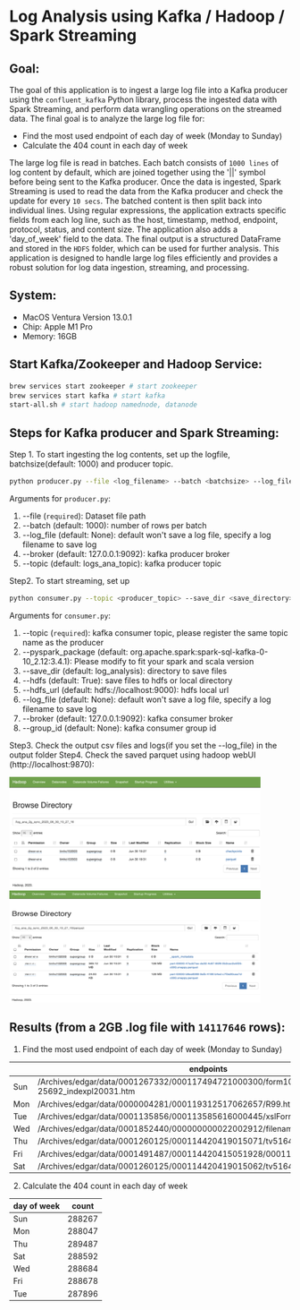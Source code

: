 # Log Analysis using Kafka / Hadoop / Spark Streaming
## Goal:
The goal of this application is to ingest a large log file into a Kafka producer using the `confluent_kafka` Python library, process the ingested data with Spark Streaming, and perform data wrangling operations on the streamed data. 
The final goal is to analyze the large log file for:
- Find the most used endpoint of each day of week (Monday to Sunday)
- Calculate the 404 count in each day of week

The large log file is read in batches. Each batch consists of `1000 lines` of log content by default, which are joined together using the '||' symbol before being sent to the Kafka producer. Once the data is ingested, Spark Streaming is used to read the data from the Kafka producer and check the update for every `10 secs`. The batched content is then split back into individual lines. Using regular expressions, the application extracts specific fields from each log line, such as the host, timestamp, method, endpoint, protocol, status, and content size. The application also adds a 'day_of_week' field to the data. The final output is a structured DataFrame and stored in the `HDFS` folder, which can be used for further analysis. This application is designed to handle large log files efficiently and provides a robust solution for log data ingestion, streaming, and processing.

## System:
- MacOS Ventura Version 13.0.1
- Chip: Apple M1 Pro
- Memory: 16GB
  
## Start Kafka/Zookeeper and Hadoop Service:
```bash
brew services start zookeeper # start zookeeper
brew services start kafka # start kafka
start-all.sh # start hadoop namednode, datanode
```

## Steps for Kafka producer and Spark Streaming:
Step 1. To start ingesting the log contents, set up the logfile, batchsize(default: 1000) and producer topic.
```bash
python producer.py --file <log_filename> --batch <batchsize> --log_file <log_filepath> --topic <producer_topic>
```
Arguments for `producer.py`:  
1. --file (`required`): Dataset file path
2. --batch (default: 1000): number of rows per batch
3. --log_file (default: None):  default won't save a log file, specify a log filename to save log
4. --broker (default: 127.0.0.1:9092): kafka producer broker
5. --topic (default: logs_ana_topic): kafka producer topic
   
Step2. To start streaming, set up 
```bash
python consumer.py --topic <producer_topic> --save_dir <save_directory> --hdfs --log_file <log_filepath>
```
Arguments for `consumer.py`:  
1. --topic (`required`): kafka consumer topic, please register the same topic name as the producer
2. --pyspark_package (default: org.apache.spark:spark-sql-kafka-0-10_2.12:3.4.1): Please modify to fit your spark and scala version
3. --save_dir (default: log_analysis): directory to save files
4. --hdfs (default: True): save files to hdfs or local directory
5. --hdfs_url (default: hdfs://localhost:9000): hdfs local url
6. --log_file (default: None): default won't save a log file, specify a log filename to save log
7. --broker (default: 127.0.0.1:9092): kafka consumer broker
8. --group_id (default: None): kafka consumer group id

Step3. Check the output csv files and logs(if you set the --log_file) in the output folder
Step4. Check the saved parquet using hadoop webUI (http://localhost:9870):  

<img src="image/hdfs_screenshot.png" alt="Image Description" width="450" height="200">  
<img src="image/parquet_screenshot.png" alt="Image Description" width="450" height="200">  


## Results (from a 2GB .log file with `14117646` rows):
1. Find the most used endpoint of each day of week (Monday to Sunday)  
   
|     | endpoints                                                                         | count |
|-----|-----------------------------------------------------------------------------------|-------|
| Sun | /Archives/edgar/data/0001267332/000117494721000300/form10k-25692_indexpl20031.htm | 13739 |
| Mon | /Archives/edgar/data/0000004281/000119312517062657/R99.htm                        | 13677 |
| Tue | /Archives/edgar/data/0001135856/000113585616000445/xslFormDX01/primary_doc.xml    | 13753 |
| Wed | /Archives/edgar/data/0001852440/000000000022002912/filename2.txt                  | 13697 |
| Thu | /Archives/edgar/data/0001260125/000114420419015071/tv516461_10k.htm               | 13722 |
| Fri | /Archives/edgar/data/0001491487/000114420415051928/0001144204-15-051928.txt       | 13763 |
| Sat | /Archives/edgar/data/0001260125/000114420419015062/tv516457_10k.htm               | 13712 |

2.  Calculate the 404 count in each day of week  

| day of week | count  |
|-------------|--------|
| Sun         | 288267 |
| Mon         | 288047 |
| Thu         | 289487 |
| Sat         | 288592 |
| Wed         | 288684 |
| Fri         | 288678 |
| Tue         | 287896 |